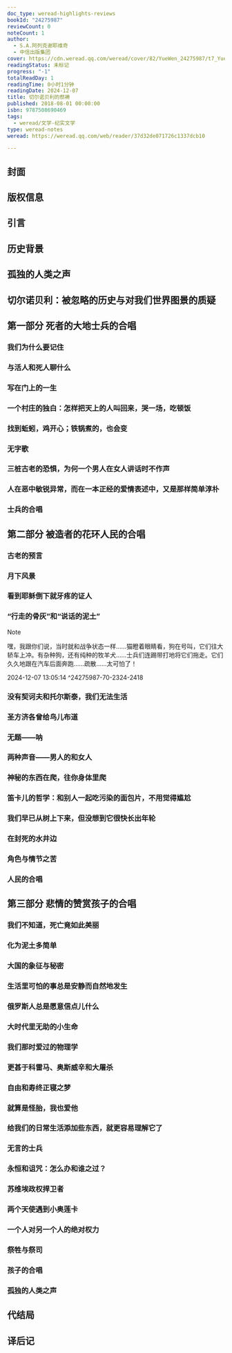 ```yaml
---
doc_type: weread-highlights-reviews
bookId: "24275987"
reviewCount: 0
noteCount: 1
author:
  - S.A.阿列克谢耶维奇
  - 中信出版集团
cover: https://cdn.weread.qq.com/weread/cover/82/YueWen_24275987/t7_YueWen_24275987.jpg
readingStatus: 未标记
progress: "-1"
totalReadDay: 1
readingTime: 0小时1分钟
readingDate: 2024-12-07
title: 切尔诺贝利的祭祷
published: 2018-08-01 00:00:00
isbn: 9787508690469
tags:
  - weread/文学-纪实文学
type: weread-notes
weread: https://weread.qq.com/web/reader/37d32de071726c1337dcb10

---
```



## 封面

## 版权信息

## 引言

## 历史背景

## 孤独的人类之声

## 切尔诺贝利：被忽略的历史与对我们世界图景的质疑

## 第一部分 死者的大地士兵的合唱

### 我们为什么要记住

### 与活人和死人聊什么

### 写在门上的一生

### 一个村庄的独白：怎样把天上的人叫回来，哭一场，吃顿饭

### 找到蚯蚓，鸡开心；铁锅煮的，也会变

### 无字歌

### 三桩古老的恐惧，为何一个男人在女人讲话时不作声

### 人在恶中敏锐异常，而在一本正经的爱情表述中，又是那样简单淳朴

### 士兵的合唱

## 第二部分 被造者的花环人民的合唱

### 古老的预言

### 月下风景

### 看到耶稣倒下就牙疼的证人

### “行走的骨灰”和“说话的泥土”

> [!NOTE] 
> 嘿，我跟你们说，当时就和战争状态一样……猫瞪着眼睛看，狗在号叫，它们往大轿车上冲。有杂种狗，还有纯种的牧羊犬……士兵们连踢带打地将它们拖走。它们久久地跟在汽车后面奔跑……疏散……太可怕了！
> 
> 2024-12-07 13:05:14 ^24275987-70-2324-2418

### 没有契诃夫和托尔斯泰，我们无法生活

### 圣方济各曾给鸟儿布道

### 无题——呐

### 两种声音——男人的和女人

### 神秘的东西在爬，往你身体里爬

### 笛卡儿的哲学：和别人一起吃污染的面包片，不用觉得尴尬

### 我们早已从树上下来，但没想到它很快长出年轮

### 在封死的水井边

### 角色与情节之苦

### 人民的合唱

## 第三部分 悲情的赞赏孩子的合唱

### 我们不知道，死亡竟如此美丽

### 化为泥土多简单

### 大国的象征与秘密

### 生活里可怕的事总是安静而自然地发生

### 俄罗斯人总是愿意信点儿什么

### 大时代里无助的小生命

### 我们那时爱过的物理学

### 更甚于科雷马、奥斯威辛和大屠杀

### 自由和寿终正寝之梦

### 就算是怪胎，我也爱他

### 给我们的日常生活添加些东西，就更容易理解它了

### 无言的士兵

### 永恒和诅咒：怎么办和谁之过？

### 苏维埃政权捍卫者

### 两个天使遇到小奥莲卡

### 一个人对另一个人的绝对权力

### 祭牲与祭司

### 孩子的合唱

### 孤独的人类之声

## 代结局

## 译后记

